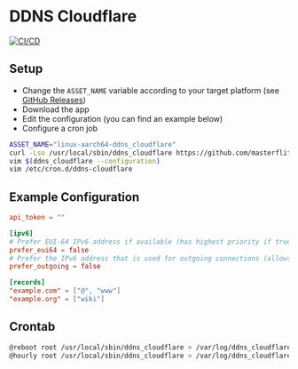 # DDNS Cloudflare

[![CI/CD](https://github.com/masterflitzer/ddns-cloudflare/actions/workflows/main.yml/badge.svg)](https://github.com/masterflitzer/ddns-cloudflare/actions/workflows/main.yml)

## Setup

- Change the `ASSET_NAME` variable according to your target platform (see [GitHub Releases](https://github.com/masterflitzer/ddns-cloudflare/releases))
- Download the app
- Edit the configuration (you can find an example below)
- Configure a cron job

```bash
ASSET_NAME="linux-aarch64-ddns_cloudflare"
curl -Lso /usr/local/sbin/ddns_cloudflare https://github.com/masterflitzer/ddns-cloudflare/releases/latest/download/${ASSET_NAME}
vim $(ddns_cloudflare --configuration)
vim /etc/cron.d/ddns-cloudflare
```

## Example Configuration

```toml
api_token = ""

[ipv6]
# Prefer EUI-64 IPv6 address if available (has highest priority if true)
prefer_eui64 = false
# Prefer the IPv6 address that is used for outgoing connections (allows DDNS with privacy extensions)
prefer_outgoing = false

[records]
"example.com" = ["@", "www"]
"example.org" = ["wiki"]
```

## Crontab

```bash
@reboot root /usr/local/sbin/ddns_cloudflare > /var/log/ddns_cloudflare.log 2>&1
@hourly root /usr/local/sbin/ddns_cloudflare > /var/log/ddns_cloudflare.log 2>&1
```
